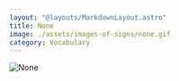 ```yaml
---
layout: "@layouts/MarkdownLayout.astro"
title: None
image: ./assets/images-of-signs/none.gif
category: Vocabulary
---
```


![None](@signs/none.gif)
